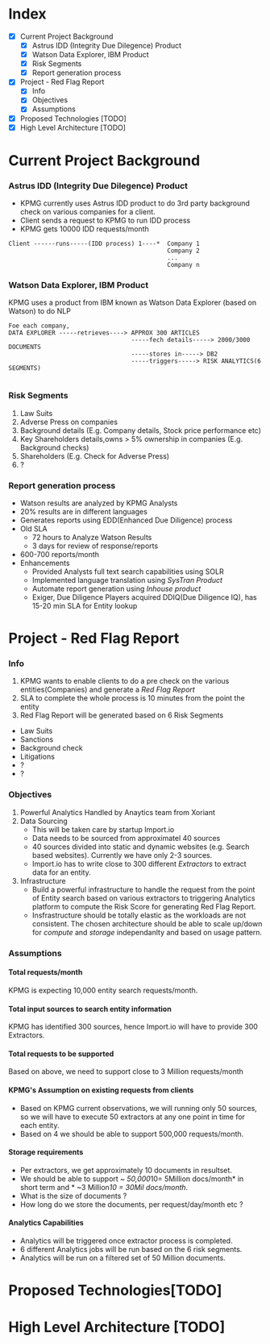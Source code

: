 # Index
- [x] Current Project Background
  - [x] Astrus IDD (Integrity Due Dilegence) Product
  - [x] Watson Data Explorer, IBM Product
  - [x] Risk Segments
  - [x] Report generation process 
- [x] Project - Red Flag Report
  - [x] Info
  - [x] Objectives
  - [x] Assumptions     
- [x] Proposed Technologies [TODO]
- [x] High Level Architecture [TODO]

# Current Project Background
### Astrus IDD (Integrity Due Dilegence) Product
- KPMG currently uses Astrus IDD product to do 3rd party background check on various companies for a client.
- Client sends a request to KPMG to run IDD process
- KPMG gets 10000 IDD requests/month
```
Client ------runs-----(IDD process) 1----*  Company 1
                                            Company 2
                                            ...
                                            Company n   

```

### Watson Data Explorer, IBM Product 
KPMG uses a product from IBM known as Watson Data Explorer (based on Watson) to do NLP 
```
Foe each company,
DATA EXPLORER -----retrieves----> APPROX 300 ARTICLES 
                                  -----fech details-----> 2000/3000 DOCUMENTS 
                                  -----stores in-----> DB2
                                  -----triggers-----> RISK ANALYTICS(6 SEGMENTS)
                                  

```
### Risk Segments
1. Law Suits
2. Adverse Press on companies
3. Background details (E.g. Company details, Stock price performance etc)
4. Key Shareholders details,owns > 5% ownership in companies (E.g. Background checks)
5. Shareholders (E.g. Check for Adverse Press) 
6. ? 

### Report generation process
- Watson results are analyzed by KPMG Analysts
- 20% results are in different languages
- Generates reports using EDD(Enhanced Due Diligence) process
- Old SLA
  - 72 hours to Analyze Watson Results
  - 3 days for review of response/reports
- 600-700 reports/month
- Enhancements
  - Provided Analysts full text search capabilities using SOLR 
  - Implemented language translation using *SysTran Product*
  - Automate report generation using *Inhouse product* 
  - Exiger, Due Diligence Players acquired DDIQ(Due Diligence IQ), has 15-20 min SLA for Entity lookup
  
# Project - Red Flag Report
### Info
1. KPMG wants to enable clients to do a pre check on the various entities(Companies) and generate a *Red Flag Report*
2. SLA to complete the whole process is 10 minutes from the point the entity
3. Red Flag Report will be generated based on 6 Risk Segments
  - Law Suits 
  - Sanctions
  - Background check
  - Litigations
  - ?
  - ?
 
 ### Objectives
 1. Powerful Analytics
    Handled by Anaytics team from Xoriant
 2. Data Sourcing
    - This will be taken care by startup Import.io
    - Data needs to be sourced from approximatel 40 sources
    - 40 sources divided into static and dynamic websites (e.g. Search based websites). Currently we have only 2-3 sources.
    - Import.io has to write close to 300 different *Extractors* to extract data for an entity. 
 3. Infrastructure
    - Build a powerful infrastructure to handle the request from the point of Entity search based on various extractors to triggering Analytics platform to compute the Risk Score for generating Red Flag Report.
    - Insfrastructure should be totally elastic as the workloads are not consistent. The chosen architecture should be able to scale up/down for *compute* and *storage* independanlty and based on usage pattern. 
 
### Assumptions
#### Total requests/month
 KPMG is expecting 10,000 entity search requests/month.
 
#### Total input sources to search entity information
 KPMG has identified 300 sources, hence Import.io will have to provide 300 Extractors. 
 
#### Total requests to be supported
 Based on above, we need to support close to 3 Million requests/month

#### KPMG's Assumption on existing requests from clients
- Based on KPMG current observations, we will running only 50 sources, so we will have to execute 50 extractors at any one point in time for each entity.
- Based on 4 we should be able to support 500,000 requests/month. 
 
#### Storage requirements
- Per extractors, we get approximately 10 documents in resultset.
- We should be able to support *~ 50,000*10= 5Million docs/month* in short term and * ~3 Million*10 = 30Mil docs/month*.
- What is the size of documents ?
- How long do we store the documents, per request/day/month etc ?

#### Analytics Capabilities
- Analytics will be triggered once extractor process is completed.
- 6 different Analytics jobs will be run based on the 6 risk segments.
- Analytics will be run on a filtered set of 50 Million documents.

# Proposed Technologies[TODO]
 
# High Level Architecture [TODO]

 
  
  
 
